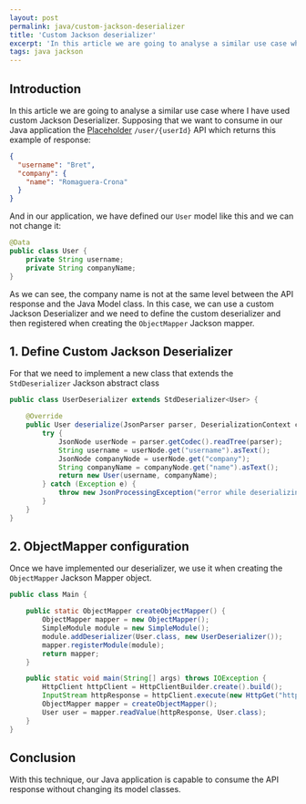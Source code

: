 ```yaml
---
layout: post
permalink: java/custom-jackson-deserializer
title: 'Custom Jackson deserializer'
excerpt: 'In this article we are going to analyse a similar use case where I have used custom Jackson Deserializer'
tags: java jackson
---
```


## Introduction

In this article we are going to analyse a similar use case where I have used custom Jackson Deserializer. Supposing that we want to consume in our Java application the [Placeholder](https://jsonplaceholder.typicode.com/) `/user/{userId}` API which returns this example of response:

```json
{
  "username": "Bret",
  "company": {
    "name": "Romaguera-Crona"
  }
}
```

And in our application, we have defined our `User` model like this and we can not change it:

```java
@Data
public class User {
    private String username;
    private String companyName;
}
```

As we can see, the company name is not at the same level between the API response and the Java Model class. In this case, we can use a custom Jackson Deserializer and we need to define the custom deserializer and then registered when creating the `ObjectMapper` Jackson mapper.

## 1. Define Custom Jackson Deserializer

For that we need to implement a new class that extends the `StdDeserializer` Jackson abstract class

```java
public class UserDeserializer extends StdDeserializer<User> {

    @Override
    public User deserialize(JsonParser parser, DeserializationContext context) {
        try {
            JsonNode userNode = parser.getCodec().readTree(parser);
            String username = userNode.get("username").asText();
            JsonNode companyNode = userNode.get("company");
            String companyName = companyNode.get("name").asText();
            return new User(username, companyName);
        } catch (Exception e) {
            throw new JsonProcessingException("error while deserializing user object", e);
        }
    }
}
```

## 2. ObjectMapper configuration

Once we have implemented our deserializer, we use it when creating the `ObjectMapper` Jackson Mapper object.

```java
public class Main {

    public static ObjectMapper createObjectMapper() {
        ObjectMapper mapper = new ObjectMapper();
        SimpleModule module = new SimpleModule();
        module.addDeserializer(User.class, new UserDeserializer());
        mapper.registerModule(module);
        return mapper;
    }

    public static void main(String[] args) throws IOException {
        HttpClient httpClient = HttpClientBuilder.create().build();
        InputStream httpResponse = httpClient.execute(new HttpGet("https://jsonplaceholder.typicode.com/users/1")).getEntity().getContent();
        ObjectMapper mapper = createObjectMapper();
        User user = mapper.readValue(httpResponse, User.class);
    }
}
```

## Conclusion

With this technique, our Java application is capable to consume the API response without changing its model classes.
